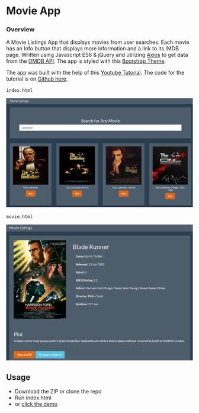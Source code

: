 # Movie App


### Overview
A Movie Listings App that displays movies from user searches. Each movie has an Info button that displays more information and a link to its IMDB page.
Written using Javascript ES6 & jQuery and utilizing [Axios](https://www.npmjs.com/package/axios) to get data from the [OMDB API](http://www.omdbapi.com/).
The app is styled with this [Bootstrap Theme](https://bootswatch.com/superhero/).

The app was built with the help of this [Youtube Tutorial](https://www.youtube.com/watch?v=YsPqjYGauns).
The code for the tutorial is on [Github here](https://github.com/bradtraversy/movieinfo).

    index.html
![Image of Index.html](images/movie-listings.png)

    movie.html
![Image of movie.html](images/movie.png)

## Usage
- Download the ZIP or clone the repo
- Run index.html
- or [click the demo](https://andrwsalcdo.github.io/movie-app/)
